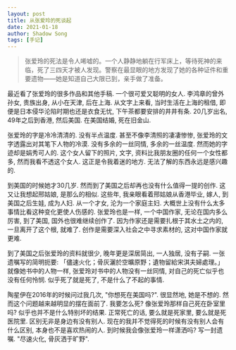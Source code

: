 ```yaml
---
layout: post
title: 从张爱玲的死谈起
date: 2021-01-18
author: Shadow Song
tags: [手记]
---
```

> 
> 张爱玲的死法是令人唏嘘的。一个人静静地躺在行军床上，等待死神的来临，死了三四天才被人发现。警察在最显眼的地方发现了她的各种证件和重要遗物——她是知道自己大限已到，亲手做了准备。

最近看了张爱玲的很多作品和其他手稿. 一个很可爱又聪明的女人.  李鸿章的曾外孙女, 贵族出身, 从小在天津, 后在上海. 从文字上来看, 当时生活在上海的租借, 即便是日本侵华沦陷时期也还是衣食无忧, 下午茶都要安排的井井有条. 20几岁出名, 49年之后到香港, 然后美国. 在美国结婚, 死在旧金山. 

张爱玲的字是冷冷清清的. 没有半点温度. 甚至不像李清照的凄凄惨惨, 张爱玲的文字透露出对其笔下人物的冷漠. 没有多余的一丝同情, 多余的一丝温度. 然而她的字迹却是娟秀可人的.  这个女人留下的照片, 文字, 资料比我朋友圈的任何一个女性都多, 然而我看不透这个女人. 这正是令我着迷的地方. 无法了解的东西永远是感兴趣的. 

到美国的时候她才30几岁. 然而到了美国之后却再也没有什么值得一提的创作.  这又让我想起邢姑娘, 是那么的相似. 这些年, 我亲眼看着邢姑娘从香港毕业, 嫁人, 到美国之后生娃, 成为人妇. 从一个才女, 沦为一个家庭主妇. 大概世上没有什么太多事情比看这种变化更使人伤感的.   张爱玲也是一样, 一个中国作家, 无论在国内多么厉害, 到了美国, 国外也很难继续创作了. 因为作家还是需要扎根于其水土之内的, 一旦离开了这个根, 就难了. 创作是需要深入社会之中寻求素材的, 这对中国作家就更难. 

到了美国之后张爱玲的资料就很少, 晚年更是深居简出, 一人独居, 没有子嗣.  一张遗嘱写的简明扼要: 「儘速火化；骨灰灑於空曠原野；遺物留給宋淇夫婦處理。」 就像她书中的人物一样, 张爱玲对书中的人物没有一丝同情, 对自己的死亡似乎也没有任何怜悯. 似乎死了就是死了, 不是什么了不起的事情. 

陶星伊在2016年的时候问过我几次, "你想死在美国吗?". 很显然地, 她是不想的. 然而这个问题越来越明显的摆在面前了. 我要怎么死? 像张爱玲那样自己死在卧室里吗? 似乎也并不是什么特别坏的结果. 正常死亡的话, 要么就是死家里, 要么就是死医院里. 区别无非是身边有没有别人. 现在的我并不觉得死的时候有没有别人会有什么区别, 本身也不是喜欢热闹的人.  到时候我会像张爱玲一样潇洒吗? 写一封遗嘱. "尽速火化, 骨灰洒于旷野".